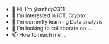 - 👋 Hi, I’m @anhdp2311
- 👀 I’m interested in iOT, Crypto
- 🌱 I’m currently learning Data analysis
- 💞️ I’m looking to collaborate on ...
- 📫 How to reach me ...

<!---
anhdp2311/anhdp2311 is a ✨ special ✨ repository because its `README.md` (this file) appears on your GitHub profile.
You can click the Preview link to take a look at your changes.
--->
